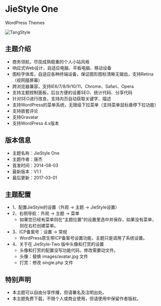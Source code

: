 # JieStyle One

WordPress Themes

![TangStyle](http://tangjie.me/media/themes/JieStyle-One.jpg)

## 主题介绍
* 商务领航，尽现成熟稳重的个人小站风格
* 响应式Web设计，自适应电脑、平板电脑、移动设备
* 图标字体库，自适应各种终端设备，保证图形图标清晰无锯齿，支持Retina（视网膜屏幕）
* 跨浏览器兼容，支持IE6/7/8/9/10/11、Chrome、Safari、Opera
* 支持主题控制面板，后台方便的设置SEO、统计代码、分享代码
* 针对SEO进行改良，支持内页自动获取关键字、描述
* 支持WordPress的菜单系统，无限级下拉菜单（支持菜单鼠标悬停下拉功能）
* 支持嵌套评论
* 支持Gravatar
* 支持WordPress 4.x版本

## 版本信息
* 主题名称：JieStyle One
* 主题作者：唐杰
* 首发时间：2014-08-03
* 最新版本：V1.1
* 最后更新：2017-03-01

## 主题配置
* 1、配置JieStyle的设置（外观 -> 主题 -> JieStyle设置）
* 2、右侧导航：外观 -> 主题 -> 菜单
    *  如果您已经有菜单则在“主题位置”的设置里选中并保存，如果没有菜单，则在右栏创建菜单。
* 3、ICP备案号：设置 -> 常规
    *  WordPress原生带ICP备案号设置功能，主题只是调用了系统设置。
* 4、关于在 JieStyle-Two 版中头像和打赏的设置
    *  头像和打赏的配置没写功能代码，修改需要动文件。
    *  头像：替换 images/avatar.jpg 文件
    *  打赏：修改 single.php 文件

## 特别声明
* 本主题可以自由分享传播，但请署名及注明出处。
* 本主题免费下载，不限个人或商业使用，但请使用中保留作者版权。

